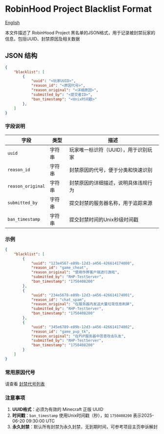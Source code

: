 # RobinHood Project Blacklist Format

[English](README_en.md)

本文件描述了 RobinHood Project 黑名单的JSON格式，用于记录被封禁玩家的信息，包括UUID、封禁原因及相关数据

## JSON 结构

```json
{
    "blacklist": [
        {
            "uuid": "<玩家UUID>",
            "reason_id": "<原因代号>",
            "reason_original": "<详细原因>",
            "submitted_by": "<提交者ID>",
            "ban_timestamp": "<Unix时间戳>"
        },
    ]
}
```

### 字段说明

| 字段              | 类型   | 描述                                                       |
|-------------------|--------|------------------------------------------------------------|
| `uuid`            | 字符串 | 玩家唯一标识符（UUID），用于识别玩家 |
| `reason_id`       | 字符串 | 封禁原因的代号，便于分类和快速识别                   |
| `reason_original` | 字符串 | 封禁原因的详细描述，说明具体违规行为                     |
| `submitted_by`    | 字符串 | 提交封禁的服务器名称，用于追踪来源   |
| `ban_timestamp`   | 字符串 | 提交封禁时间的Unix秒级时间戳         |

### 示例

```json
{
    "blacklist": [
        {
            "uuid": "123e4567-e89b-12d3-a456-426614174000",
            "reason_id": "game_cheat",
            "reason_original": "使用作弊客户端进行游戏",
            "submitted_by": "RHP-TestServer",
            "ban_timestamp": "1750408200"
        },
        {
            "uuid": "234e5678-e89b-12d3-a456-426614174001",
            "reason_id": "chat_spam",
            "reason_original": "在服务器内发送大量垃圾信息刷屏",
            "submitted_by": "RHP-TestServer",
            "ban_timestamp": "1750408200"
        },
        {
            "uuid": "345e6789-e89b-12d3-a456-426614174002",
            "reason_id": "game_pvp_tk",
            "reason_original": "在PVP服务器中恶意攻击队友",
            "submitted_by": "RHP-TestServer",
            "ban_timestamp": "1750408200"
        }
    ]
}
```

### 常用原因代号

请查看 [封禁代号列表](ReasonID.md)

### 注意事项

1. **UUID格式**：必须为有效的 Minecraft 正版 UUID
2. **时间戳**：`ban_timestamp` 使用Unix时间戳（秒），如 `1750408200` 表示2025-06-20 09:30:00 UTC
3. **永久封禁**：默认所有封禁为永久封禁，无到期时间，可参考项目主页申诉解封
